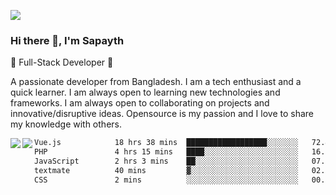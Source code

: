 <!-- **sapayth/sapayth** is a ✨ _special_ ✨ repository because its `README.md` (this file) appears on your GitHub profile.

Here are some ideas to get you started:

- 🔭 I’m currently working on ...
- 🌱 I’m currently learning ...
- 👯 I’m looking to collaborate on ...
- 🤔 I’m looking for help with ...
- 💬 Ask me about ...
- 📫 How to reach me: ...
- 😄 Pronouns: ...
- ⚡ Fun fact: ...
-->
![](https://user-images.githubusercontent.com/74038190/226190894-18e959ba-d458-4a94-ac44-790190f2a947.gif)
### Hi there 👋, I'm Sapayth

🚀 Full-Stack Developer 🚀

A passionate developer from Bangladesh. I am a tech enthusiast and a quick learner. I am always open to learning new technologies and frameworks. I am always open to collaborating on projects and innovative/disruptive ideas. Opensource is my passion and I love to share my knowledge with others.

<div>
<a href="https://github.com/sapayth/github-readme-stats">
  <img align="left" src="https://github-readme-stats.vercel.app/api?username=sapayth&show_icons=true&count_private=true" />
</a>
<a href="https://github.com/sapayth/github-readme-stats">
  <img align="left" src="https://github-readme-stats.vercel.app/api/top-langs/?username=sapayth" />
</a>
</div>
<!--START_SECTION:waka-->

```txt
Vue.js            18 hrs 38 mins  ██████████████████░░░░░░░   72.42 %
PHP               4 hrs 15 mins   ████░░░░░░░░░░░░░░░░░░░░░   16.57 %
JavaScript        2 hrs 3 mins    ██░░░░░░░░░░░░░░░░░░░░░░░   07.98 %
textmate          40 mins         ▓░░░░░░░░░░░░░░░░░░░░░░░░   02.64 %
CSS               2 mins          ░░░░░░░░░░░░░░░░░░░░░░░░░   00.15 %
```

<!--END_SECTION:waka-->
